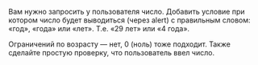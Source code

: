 Вам нужно запросить у пользователя число. Добавить условие при котором число будет выводиться (через alert)
с правильным словом: «год», «года» или «лет». Т.е. «29 лет» или «4 года».

Ограничений по возрасту — нет, 0 (ноль) тоже подходит.
Также сделайте простую проверку, что пользователь ввел число.
